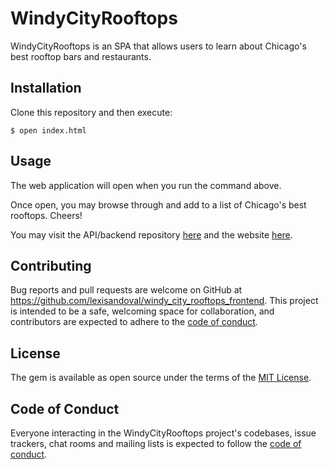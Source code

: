 # WindyCityRooftops

WindyCityRooftops is an SPA that allows users to learn about Chicago's best rooftop bars and restaurants.

## Installation

Clone this repository and then execute:

    $ open index.html

## Usage

The web application will open when you run the command above.

Once open, you may browse through and add to a list of Chicago's best rooftops. Cheers!

You may visit the API/backend repository [here](https://github.com/lexisandoval/windy_city_rooftops_backend.git) and the website [here](https://windycityrooftops-api.herokuapp.com).

## Contributing

Bug reports and pull requests are welcome on GitHub at https://github.com/lexisandoval/windy_city_rooftops_frontend. This project is intended to be a safe, welcoming space for collaboration, and contributors are expected to adhere to the [code of conduct](https://github.com/lexisandoval/windy_city_rooftops_frontend/blob/master/CODE_OF_CONDUCT.md).

## License

The gem is available as open source under the terms of the [MIT License](https://opensource.org/licenses/MIT).

## Code of Conduct

Everyone interacting in the WindyCityRooftops project's codebases, issue trackers, chat rooms and mailing lists is expected to follow the [code of conduct](https://github.com/lexisandoval/windy_city_rooftops_frontend/blob/master/CODE_OF_CONDUCT.md).

